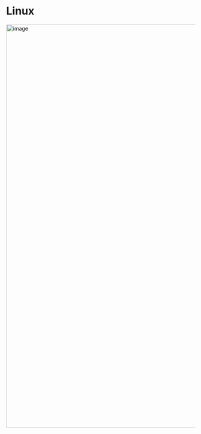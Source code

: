 # Linux
<img width="1073" alt="image" src="https://github.com/user-attachments/assets/82f02217-571b-4cc2-bf11-79f2c82f64c0">
